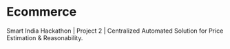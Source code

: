 # Ecommerce
Smart India Hackathon | Project 2 |
Centralized Automated Solution for Price Estimation & Reasonability.
